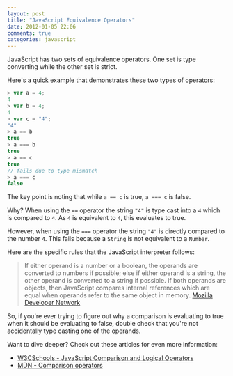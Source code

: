 ```yaml
---
layout: post
title: "JavaScript Equivalence Operators"
date: 2012-01-05 22:06
comments: true
categories: javascript
---
```


JavaScript has two sets of equivalence operators. One set is type converting
while the other set is strict.

Here's a quick example that demonstrates these two types of operators:

``` javascript Equivalence operators in JavaScript
> var a = 4;
4
> var b = 4;
4
> var c = "4";
"4"
> a == b
true
> a === b
true
> a == c
true
// fails due to type mismatch
> a === c
false
```

The key point is noting that while `a == c` is true, `a === c` is false.

Why? When using the `==` operator the string `"4"` is type cast into a `4` 
which is compared to `4`. As `4` is equivalent to `4`, this evaluates to true.

However, when using the `===` operator the string `"4"` is directly compared to the
number `4`. This fails because a `String` is not equivalent to a `Number`.

Here are the specific rules that the JavaScript interpreter follows:

> If either operand is a number or a boolean, the operands are converted to
numbers if possible; else if either operand is a string, the other operand is
converted to a string if possible. If both operands are objects, then
JavaScript compares internal references which are equal when operands refer
to the same object in memory.
[Mozilla Developer Network][1]

So, if you're ever trying to figure out why a comparison is evaluating to
true when it should be evaluating to false, double check that you're not
accidentally type casting one of the operands.

Want to dive deeper? Check out these articles for even more information:

* [W3CSchools - JavaScript Comparison and Logical Operators][2]
* [MDN - Comparison operators][1]

[1]: https://developer.mozilla.org/en/JavaScript/Reference/Operators/Comparison_Operators
[2]: http://www.w3schools.com/Js/js_comparisons.asp
